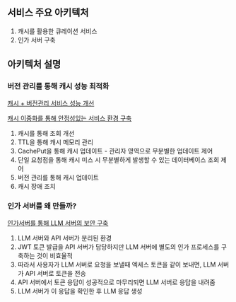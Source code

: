 ## 서비스 주요 아키텍처
1. 캐시를 활용한 큐레이션 서비스
2. 인가 서버 구축

## 아키텍처 설명
### 버전 관리를 통해 캐시 성능 최적화
[캐시 + 버전관리 서비스 성능 개선](https://jseungmin.notion.site/1dfe2fd91ae280be85d2f2e11db2e8b0?pvs=4)

[캐시 이중화를 통해 안정성있는 서비스 환경 구축](https://jseungmin.notion.site/1e0e2fd91ae2802aace6e66bd7d76d2a?pvs=4)
1. 캐시를 통해 조회 개선
2. TTL을 통해 캐시 메모리 관리
3. CachePut을 통해 캐시 업데이트 - 관리자 영역으로 무분별한 업데이트 제어
4. 단일 요청점을 통해 캐시 미스 시 무분별하게 발생할 수 있는 데이터베이스 조회 제어
5. 버전 관리를 통해 캐시 업데이트
6. 캐시 장애 조치

### 인가 서버를 왜 만들까?
[인가서버를 통해 LLM 서버의 보안 구축](https://jseungmin.notion.site/LLM-1dde2fd91ae28033a09bf009beea49e4)
1. LLM 서버와 API 서버가 분리된 환경
2. JWT 토큰 발급을 API 서버가 담당하지만 LLM 서버에 별도의 인가 프로세스를 구축하는 것이 비효율적
3. 따라서 사용자가 LLM 서버로 요청을 보낼때 엑세스 토큰을 같이 보내면, LLM 서버가 API 서버로 토큰을 전송
4. API 서버에서 토큰 응답이 성공적으로 마무리되면 LLM 서버로 응답을 내려줌
5. LLM 서버가 이 응답을 확인한 후 LLM 응답 생성
